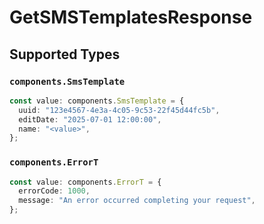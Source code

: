 # GetSMSTemplatesResponse


## Supported Types

### `components.SmsTemplate`

```typescript
const value: components.SmsTemplate = {
  uuid: "123e4567-4e3a-4c05-9c53-22f45d44fc5b",
  editDate: "2025-07-01 12:00:00",
  name: "<value>",
};
```

### `components.ErrorT`

```typescript
const value: components.ErrorT = {
  errorCode: 1000,
  message: "An error occurred completing your request",
};
```

